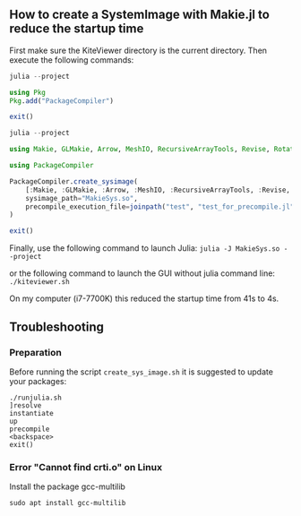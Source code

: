 
## How to create a SystemImage with Makie.jl to reduce the startup time

First make sure the KiteViewer directory is the current directory. Then execute the following commands:

```julia
julia --project

using Pkg
Pkg.add("PackageCompiler")

exit()
```
```julia
julia --project

using Makie, GLMakie, Arrow, MeshIO, RecursiveArrayTools, Revise, Rotations, StaticArrays, StructArrays, YAML

using PackageCompiler

PackageCompiler.create_sysimage(
    [:Makie, :GLMakie, :Arrow, :MeshIO, :RecursiveArrayTools, :Revise, :Rotations, :StaticArrays, :StructArrays, :YAML];
    sysimage_path="MakieSys.so",
    precompile_execution_file=joinpath("test", "test_for_precompile.jl")
)

exit()
```

Finally, use the following command to launch Julia:
```julia -J MakieSys.so --project```

or the following command to launch the GUI without julia command line:
```./kiteviewer.sh```

On my computer (i7-7700K) this reduced the startup time from 41s to 4s.

## Troubleshooting
### Preparation
Before running the script ```create_sys_image.sh``` it is suggested to update your packages:

```
./runjulia.sh
]resolve
instantiate
up
precompile
<backspace>
exit()
```

### Error "Cannot find crti.o" on Linux
Install the package gcc-multilib
```
sudo apt install gcc-multilib
``` 
